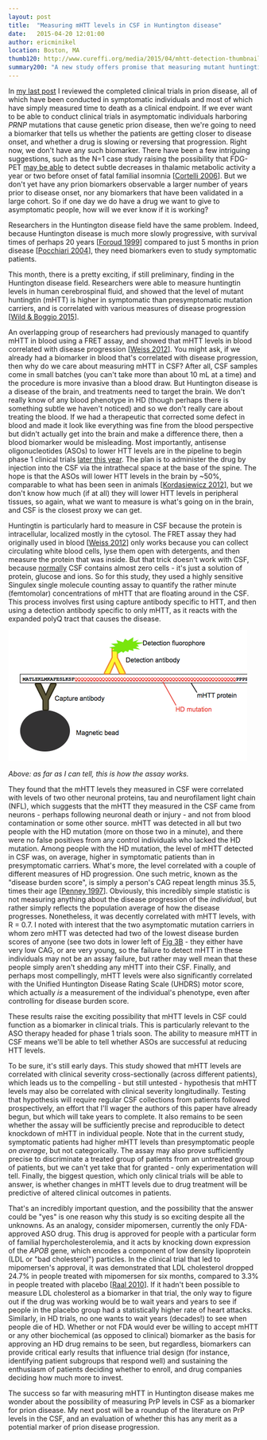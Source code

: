 ```yaml
---
layout: post
title:  "Measuring mHTT levels in CSF in Huntington disease"
date:   2015-04-20 12:01:00
author: ericminikel
location: Boston, MA
thumb120: http://www.cureffi.org/media/2015/04/mhtt-detection-thumbnail.png
summary200: "A new study offers promise that measuring mutant huntingtin levels in patient CSF could be a biomarker for future clinical trials in Huntington disease."
---
```


In [my last post](/2015/04/15/completed-clinical-trials-in-prion-disease/) I reviewed the completed clinical trials in prion disease, all of which have been conducted in symptomatic individuals and most of which have simply measured time to death as a clinical endpoint. If we ever want to be able to conduct clinical trials in asymptomatic individuals harboring *PRNP* mutations that cause genetic prion disease, then we're going to need a biomarker that tells us whether the patients are getting closer to disease onset, and whether a drug is slowing or reversing that progression. Right now, we don't have any such biomarker. There have been a few intriguing suggestions, such as the N=1 case study raising the possibility that FDG-PET [may be able](/2012/11/29/pet-with-fluorodeoxyglucose-as-pre-symptomatic-ffi-diagnostic/) to detect subtle decreases in thalamic metabolic activity a year or two before onset of fatal familial insomnia [[Cortelli 2006]]. But we don't yet have any prion biomarkers observable a larger number of years prior to disease onset, nor any biomarkers that have been validated in a large cohort. So if one day we do have a drug we want to give to asymptomatic people, how will we ever know if it is working?

Researchers in the Huntington disease field have the same problem. Indeed, because Huntington disease is much more slowly progressive, with survival times of perhaps 20 years [[Foroud 1999]] compared to just 5 months in prion disease [[Pocchiari 2004]], they need biomarkers even to study symptomatic patients.

This month, there is a pretty exciting, if still preliminary, finding in the Huntington disease field. Researchers were able to measure huntingtin levels in human cerebrospinal fluid, and showed that the level of mutant huntingtin (mHTT) is higher in symptomatic than presymptomatic mutation carriers, and is correlated with various measures of disease progression [[Wild & Boggio 2015]].

An overlapping group of researchers had previously managed to quantify mHTT in blood using a FRET assay, and showed that mHTT levels in blood correlated with disease progression [[Weiss 2012]]. You might ask, if we already had a biomarker in blood that's correlated with disease progression, then why do we care about measuring mHTT in CSF? After all, CSF samples come in small batches (you can't take more than about 10 mL at a time) and the procedure is more invasive than a blood draw. But Huntington disease is a disease of the brain, and treatments need to target the brain. We don't really know of any blood phenotype in HD (though perhaps there is something subtle we haven't noticed) and so we don't really care about treating the blood. If we had a therapeutic that corrected some defect in blood and made it look like everything was fine from the blood perspective but didn't actually get into the brain and make a difference there, then a blood biomarker would be misleading. Most importantly, antisense oligonucleotides (ASOs) to lower HTT levels are in the pipeline to begin phase 1 clinical trials [later this year](http://en.hdbuzz.net/182). The plan is to administer the drug by injection into the CSF via the intrathecal space at the base of the spine. The hope is that the ASOs will lower HTT levels in the brain by ~50%, comparable to what has been seen in animals [[Kordasiewicz 2012]], but we don't know how much (if at all) they will lower HTT levels in peripheral tissues, so again, what we want to measure is what's going on in the brain, and CSF is the closest proxy we can get.

Huntingtin is particularly hard to measure in CSF because the protein is intracellular, localized mostly in the cytosol. The FRET assay they had originally used in blood [[Weiss 2012]] only works because you can collect circulating white blood cells, lyse them open with detergents, and then measure the protein that was inside. But that trick doesn't work with CSF, because [normally](http://neuropathology-web.org/chapter14/chapter14CSF.html) CSF contains almost zero cells - it's just a solution of protein, glucose and ions. So for this study, they used a highly sensitive Singulex single molecule counting assay to quantify the rather minute (femtomolar) concentrations of mHTT that are floating around in the CSF. This process involves first using capture antibody specific to HTT, and then using a detection antibody specific to only mHTT, as it reacts with the expanded polyQ tract that causes the disease. 

![](/media/2015/04/mhtt-detection-diagram.png)

*Above: as far as I can tell, this is how the assay works.*

They found that the mHTT levels they measured in CSF were correlated with levels of two other neuronal proteins, tau and neurofilament light chain (NFL), which suggests that the mHTT they measured in the CSF came from neurons - perhaps following neuronal death or injury - and not from blood contamination or some other source. mHTT was detected in all but two people with the HD mutation (more on those two in a minute), and there were no false positives from any control individuals who lacked the HD mutation. Among people with the HD mutation, the level of mHTT detected in CSF was, on average, higher in symptomatic patients than in presymptomatic carriers. What's more, the level correlated with a couple of different measures of HD progression. One such metric, known as the "disease burden score", is simply a person's CAG repeat length minus 35.5, times their age [[Penney 1997]]. Obviously, this incredibly simple statistic is not measuring anything about the disease progression of the *individual*, but rather simply reflects the population average of how the disease progresses. Nonetheless, it was decently correlated with mHTT levels, with R = 0.7. I noted with interest that the two asymptomatic mutation carriers in whom zero mHTT was detected had two of the lowest disease burden scores of anyone (see two dots in lower left of [Fig 3B](http://www.jci.org/articles/view/80743/figure/3) - they either have very low CAG, or are very young, so the failure to detect mHTT in these individuals may not be an assay failure, but rather may well mean that these people simply aren't shedding any mHTT into their CSF. Finally, and perhaps most compellingly, mHTT levels were also significantly correlated with the Unified Huntington Disease Rating Scale (UHDRS) motor score, which actually *is* a measurement of the individual's phenotype, even after controlling for disease burden score. 

These results raise the exciting possibility that mHTT levels in CSF could function as a biomarker in clinical trials. This is particularly relevant to the ASO therapy headed for phase 1 trials soon. The ability to measure mHTT in CSF means we'll be able to tell whether ASOs are successful at reducing HTT levels.

To be sure, it's still early days. This study showed that mHTT levels are correlated with clinical severity cross-sectionally (across different patients), which leads us to the compelling - but still untested - hypothesis that mHTT levels may also be correlated with clinical severity longitudinally. Testing that hypothesis will require regular CSF collections from patients followed prospectively, an effort that I'll wager the authors of this paper have already begun, but which will take years to complete. It also remains to be seen whether the assay will be sufficiently precise and reproducible to detect knockdown of mHTT in individual people. Note that in the current study, symptomatic patients had higher mHTT levels than presymptomatic people *on average*, but not categorically. The assay may also prove sufficiently precise to discriminate a treated group of patients from an untreated group of patients, but we can't yet take that for granted - only experimentation will tell. Finally, the biggest question, which only clinical trials will be able to answer, is whether changes in mHTT levels due to drug treatment will be predictive of altered clinical outcomes in patients. 

That's an incredibly important question, and the possibility that the answer could be "yes" is one reason why this study is so exciting despite all the unknowns. As an analogy, consider mipomersen, currently the only FDA-approved ASO drug. This drug is approved for people with a particular form of familial hypercholesterolemia, and it acts by knocking down expression of the *APOB* gene, which encodes a component of low density lipoprotein (LDL or "bad cholesterol") particles. In the clinical trial that led to mipomersen's approval, it was demonstrated that LDL cholesterol dropped 24.7% in people treated with mipomersen for six months, compared to 3.3% in people treated with placebo [[Raal 2010]]. If it hadn't been possible to measure LDL cholesterol as a biomarker in that trial, the only way to figure out if the drug was working would be to wait years and years to see if people in the placebo group had a statistically higher rate of heart attacks. Similarly, in HD trials, no one wants to wait years (decades!) to see when people die of HD. Whether or not FDA would ever be willing to accept mHTT or any other biochemical (as opposed to clinical) biomarker as the basis for approving an HD drug remains to be seen, but regardless, biomarkers can provide critical early results that influence trial design (for instance, identifying patient subgroups that respond well) and sustaining the enthusiasm of patients deciding whether to enroll, and drug companies deciding how much more to invest.

The success so far with measuring mHTT in Huntington disease makes me wonder about the possibility of measuring PrP levels in CSF as a biomarker for prion disease. My next post will be a roundup of the literature on PrP levels in the CSF, and an evaluation of whether this has any merit as a potential marker of prion disease progression.



[Wild & Boggio 2015]: http://www.ncbi.nlm.nih.gov/pubmed/25844897 "Wild EJ, Boggio R, Langbehn D, Robertson N, Haider S, Miller JR, Zetterberg H, Leavitt BR, Kuhn R, Tabrizi SJ, Macdonald D, Weiss A. Quantification of mutant huntingtin protein in cerebrospinal fluid from Huntington's disease patients. J Clin Invest. 2015 Apr 6. pii: 80743. doi: 10.1172/JCI80743. [Epub ahead of print] PubMed PMID: 25844897."

[Weiss 2012]: http://www.ncbi.nlm.nih.gov/pubmed/22996692 "Weiss A, Träger U, Wild EJ, Grueninger S, Farmer R, Landles C, Scahill RI, Lahiri N, Haider S, Macdonald D, Frost C, Bates GP, Bilbe G, Kuhn R, Andre R, Tabrizi SJ. Mutant huntingtin fragmentation in immune cells tracks Huntington's disease progression. J Clin Invest. 2012 Oct;122(10):3731-6. doi: 10.1172/JCI64565. Epub 2012 Sep 17. PubMed PMID: 22996692; PubMed Central PMCID:  PMC3461928."

[Penney 1997]: http://www.ncbi.nlm.nih.gov/pubmed/9153534 "Penney JB Jr, Vonsattel JP, MacDonald ME, Gusella JF, Myers RH. CAG repeat number governs the development rate of pathology in Huntington's disease. Ann Neurol. 1997 May;41(5):689-92. PubMed PMID: 9153534."

[Cortelli 2006]: http://www.ncbi.nlm.nih.gov/pubmed/16399807 "Cortelli P, Perani D, Montagna P, Gallassi R, Tinuper P, Provini F, Avoni P, Ferrillo F, Anchisi D, Moresco RM, Fazio F, Parchi P, Baruzzi A, Lugaresi E, Gambetti P. Pre-symptomatic diagnosis in fatal familial insomnia: serial neurophysiological and 18FDG-PET studies. Brain. 2006 Mar;129(Pt 3):668-75. Epub  2006 Jan 6. Erratum in: Brain. 2008 Apr;131(4):1161. Federica, Provini [corrected to Provini, Federica]. PubMed PMID: 16399807."

[Foroud 1999]: http://www.ncbi.nlm.nih.gov/pubmed/9886451/ "Foroud T, Gray J, Ivashina J, Conneally PM. Differences in duration of Huntington's disease based on age at onset. J Neurol Neurosurg Psychiatry. 1999 Jan;66(1):52-6. PubMed PMID: 9886451; PubMed Central PMCID: PMC1736160."

[Pocchiari 2004]: http://www.ncbi.nlm.nih.gov/pubmed/15361416 "Pocchiari M, Puopolo M, Croes EA, Budka H, Gelpi E, Collins S, Lewis V, Sutcliffe T, Guilivi A, Delasnerie-Laupretre N, Brandel JP, Alperovitch A, Zerr I, Poser S, Kretzschmar HA, Ladogana A, Rietvald I, Mitrova E, Martinez-Martin P, de Pedro-Cuesta J, Glatzel M, Aguzzi A, Cooper S, Mackenzie J, van Duijn CM, Will RG. Predictors of survival in sporadic Creutzfeldt-Jakob disease and other human  transmissible spongiform encephalopathies. Brain. 2004 Oct;127(Pt 10):2348-59. Epub 2004 Sep 10. PubMed PMID: 15361416."

[Kordasiewicz 2012]: http://www.ncbi.nlm.nih.gov/pubmed/22726834 "Kordasiewicz HB, Stanek LM, Wancewicz EV, Mazur C, McAlonis MM, Pytel KA, Artates JW, Weiss A, Cheng SH, Shihabuddin LS, Hung G, Bennett CF, Cleveland DW.  Sustained therapeutic reversal of Huntington's disease by transient repression of huntingtin synthesis. Neuron. 2012 Jun 21;74(6):1031-44. doi: 10.1016/j.neuron.2012.05.009. PubMed PMID: 22726834; PubMed Central PMCID: PMC3383626."

[Raal 2010]: http://www.ncbi.nlm.nih.gov/pubmed/20227758 "Raal FJ, Santos RD, Blom DJ, Marais AD, Charng MJ, Cromwell WC, Lachmann RH, Gaudet D, Tan JL, Chasan-Taber S, Tribble DL, Flaim JD, Crooke ST. Mipomersen, an apolipoprotein B synthesis inhibitor, for lowering of LDL cholesterol concentrations in patients with homozygous familial hypercholesterolaemia: a randomised, double-blind, placebo-controlled trial. Lancet. 2010 Mar 20;375(9719):998-1006. doi: 10.1016/S0140-6736(10)60284-X. PubMed PMID: 20227758."

